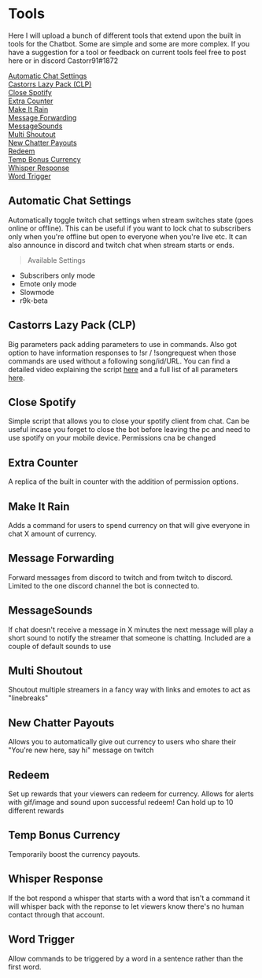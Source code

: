 # Tools
Here I will upload a bunch of different tools that extend upon the built in tools for the Chatbot. Some are simple and some are more complex. If you have a suggestion for a tool or feedback on current tools feel free to post here or in discord Castorr91#1872

[Automatic Chat Settings](https://github.com/castorr/Chatbot-Scripts/tree/master/Tools#automatic-chat-settings)  
[Castorrs Lazy Pack (CLP)](https://github.com/castorr/Chatbot-Scripts/tree/master/Tools#castorrs-lazy-pack-clp)  
[Close Spotify](https://github.com/castorr/Chatbot-Scripts/tree/master/Tools#close-spotify)  
[Extra Counter](https://github.com/castorr/Chatbot-Scripts/tree/master/Tools#extra-counter)  
[Make It Rain](https://github.com/castorr/Chatbot-Scripts/tree/master/Tools#make-it-rain)  
[Message Forwarding](https://github.com/castorr/Chatbot-Scripts/tree/master/Tools#message-forwarding)  
[MessageSounds](https://github.com/castorr/Chatbot-Scripts/tree/master/Tools#messagesounds)  
[Multi Shoutout](https://github.com/castorr/Chatbot-Scripts/tree/master/Tools#multi-shoutout)  
[New Chatter Payouts](https://github.com/castorr/Chatbot-Scripts/tree/master/Tools#new-chatter-payouts)  
[Redeem](https://github.com/castorr/Chatbot-Scripts/tree/master/Tools#redeem)  
[Temp Bonus Currency](https://github.com/castorr/Chatbot-Scripts/tree/master/Tools#temp-bonus-currency)  
[Whisper Response](https://github.com/castorr/Chatbot-Scripts/tree/master/Tools#whisper-response)  
[Word Trigger](https://github.com/castorr/Chatbot-Scripts/tree/master/Tools#word-trigger)  

## Automatic Chat Settings
Automatically toggle twitch chat settings when stream switches state (goes online or offline). This can be useful if you want to lock chat to subscribers only when you're offline but open to everyone when you're live etc. It can also announce in discord and twitch chat when stream starts or ends.

> Available Settings
- Subscribers only mode
- Emote only mode
- Slowmode
- r9k-beta

## Castorrs Lazy Pack (CLP)
Big parameters pack adding parameters to use in commands. Also got option to have information responses to !sr / !songrequest when those commands are used without a following song/id/URL. You can find a detailed video explaining the script [here](https://www.youtube.com/watch?v=_etd_z8RVF0) and a full list of all parameters [here](https://github.com/castorr/Chatbot-Scripts/wiki/CLP-Parameters).  

## Close Spotify
Simple script that allows you to close your spotify client from chat. Can be useful incase you forget to close the bot before leaving the pc and need to use spotify on your mobile device. Permissions cna be changed

## Extra Counter
A replica of the built in counter with the addition of permission options.

## Make It Rain
Adds a command for users to spend currency on that will give everyone in chat X amount of currency.

## Message Forwarding
Forward messages from discord to twitch and from twitch to discord. Limited to the one discord channel the bot is connected to. 

## MessageSounds
If chat doesn't receive a message in X minutes the next message will play a short sound to notify the streamer that someone is chatting.
Included are a couple of default sounds to use

## Multi Shoutout
Shoutout multiple streamers in a fancy way with links and emotes to act as "linebreaks" 

## New Chatter Payouts
Allows you to automatically give out currency to users who share their "You're new here, say hi" message on twitch

## Redeem
Set up rewards that your viewers can redeem for currency. Allows for alerts with gif/image and sound upon successful redeem!
Can hold up to 10 different rewards

## Temp Bonus Currency
Temporarily boost the currency payouts.

## Whisper Response
If the bot respond a whisper that starts with a word that isn't a command it will whisper back with the reponse to let viewers know there's no human contact through that account.

## Word Trigger
Allow commands to be triggered by a word in a sentence rather than the first word.
